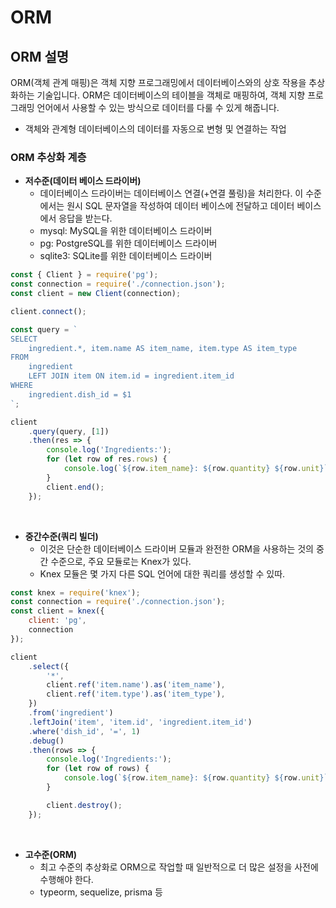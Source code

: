 # ORM

## ORM 설명

ORM(객체 관계 매핑)은 객체 지향 프로그래밍에서 데이터베이스와의 상호 작용을 추상화하는 기술입니다. ORM은 데이터베이스의 테이블을 객체로 매핑하여, 객체 지향 프로그래밍 언어에서 사용할 수 있는 방식으로 데이터를 다룰 수 있게 해줍니다.  
 - 객체와 관계형 데이터베이스의 데이터를 자동으로 변형 및 연결하는 작업

### ORM 추상화 계층

 - __저수준(데이터 베이스 드라이버)__
    - 데이터베이스 드라이버는 데이터베이스 연결(+연결 풀링)을 처리한다. 이 수준에서는 원시 SQL 문자열을 작성하여 데이터 베이스에 전달하고 데이터 베이스에서 응답을 받는다.  
    - mysql: MySQL을 위한 데이터베이스 드라이버
    - pg: PostgreSQL를 위한 데이터베이스 드라이버
    - sqlite3: SQLite를 위한 데이터베이스 드라이버
```javascript
const { Client } = require('pg');
const connection = require('./connection.json');
const client = new Client(connection);

client.connect();

const query = `
SELECT
    ingredient.*, item.name AS item_name, item.type AS item_type
FROM 
    ingredient
    LEFT JOIN item ON item.id = ingredient.item_id
WHERE
    ingredient.dish_id = $1
`;

client
    .query(query, [1])
    .then(res => {
        console.log('Ingredients:');
        for (let row of res.rows) {
            console.log(`${row.item_name}: ${row.quantity} ${row.unit}`);
        }
        client.end();
    });
```
<br/>

 - __중간수준(쿼리 빌더)__
    - 이것은 단순한 데이터베이스 드라이버 모듈과 완전한 ORM을 사용하는 것의 중간 수준으로, 주요 모듈로는 Knex가 있다.
    - Knex 모듈은 몇 가지 다른 SQL 언어에 대한 쿼리를 생성할 수 있따.
```javascript
const knex = require('knex');
const connection = require('./connection.json');
const client = knex({
    client: 'pg',
    connection
});

client
    .select({
        '*',
        client.ref('item.name').as('item_name'),
        client.ref('item.type').as('item_type'),
    })
    .from('ingredient')
    .leftJoin('item', 'item.id', 'ingredient.item_id')
    .where('dish_id', '=', 1)
    .debug()
    .then(rows => {
        console.log('Ingredients:');
        for (let row of rows) {
            console.log(`${row.item_name}: ${row.quantity} ${row.unit}`);
        }

        client.destroy();
    });
```
<br/>

 - __고수준(ORM)__
    - 최고 수준의 추상화로 ORM으로 작업할 때 일반적으로 더 많은 설정을 사전에 수행해야 한다.
    - typeorm, sequelize, prisma 등

 